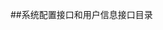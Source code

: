 <!--
 * @Descripttion: 
 * @version: 
 * @Author: 朱涛
 * @Date: 2021-07-21 17:27:55
 * @LastEditors: 朱涛
 * @LastEditTime: 2021-07-21 17:28:30
-->
##系统配置接口和用户信息接口目录